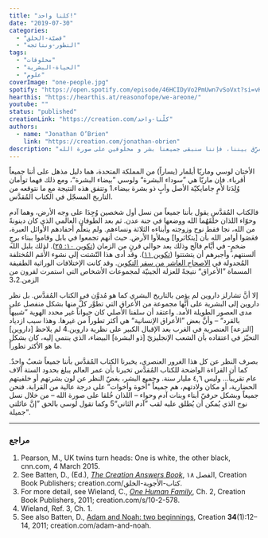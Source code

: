 ```yaml
---
title: "كلنا واحد!"
date: "2019-07-30"
categories:
  - "قضيّة-الخلق"
  - "التطور-ونتائجه"
tags:
  - "مخلوقات"
  - "الحياة-البشرية"
  - "علوم"
coverImage: "one-people.jpg"
spotify: "https://open.spotify.com/episode/46HCIDyVo2PmUwn7vSoVxt?si=vKXTFmN6Qb67ktY4XdNStw"
hearthis: "https://hearthis.at/reasonofope/we-areone/"
youtube: ""
status: "published"
creationLink: "https://creation.com/كلّنا-واحد"
authors:
  - name: "Jonathan O’Brien"
    link: "https://creation.com/jonathan-obrien"
description: "قد ننتمي إلى أعراق مُختلفة، وقد نُولَدُ في أوطانٍ مختلفة. وأياً تكن الأمور التي تُفرِّق بيننا، فإننا سنبقى جميعنا بشر و مخلوقين على صورة الله."
---
```


الأختان لوسي وماريّا أيلمار (يساراً) من المملكة المتحدة، هما دليل مذهل على أننا جميعاً أقرباء. فإن ماريّا هي ”سوداء البشرة“ ولوسي ”بيضاء البشرة“، ومع ذلك فهما توأمان وُلِدَتا لأمٍ جامايكيّة الأصل وأبٍ ذو بشرة بيضاء.1 وتتفق هذه النتيجة مع ما نتوقعه من التاريخ المسجّل في الكتاب المُقدَّس.

فالكتاب المُقدَّس يقول بأننا جميعاً من نسل أول شخصين وُجِدَا على وجه الأرض، وهما آدم وحوّاء اللذان خلَقَهُما الله ووضعها في جنة عدن. ثم بعد الطوفان العالمي الذي كان دينونةً من الله، نجا فقط نوح وزوجته وأبناءه الثلاثة ونساءهم. ولم يتعلَّم أحفادهم الأوائل العبرة، فعَصَوا أوامر الله بأن \[يتكاثروا\] ويملأوا الأرض. حيث أنهم تجمعوا في بابل وقاموا ببناء برجٍ ضخمٍ- في أيَّام فالَج وذلك بعد حوالي قرنٍ من الزمان ([تكوين ١٠: ٢٥](https://biblia.com/bible/ar-vandyke/Ge10:25)). لذلك بلبل الله ألسنتهم، وأجبرهم أن يتشتتوا ([تكوين ١١](https://biblia.com/bible/ar-vandyke/Ge11)). وقد أدى هذا التّشتت إلى نشوء الأُمَم المُختلفة المُجدولة في [الاصحاح العاشر من سفر التكوين](https://biblia.com/bible/ar-vandyke/Ge10). وقد كانت الإختلافات الوراثية الطفيفة المسماة ”الأعراق“ نتيجةً للعزلة الجينيّة لمجموعات الأشخاص التي استمرت لقرون من الزمن.3،2

إلا أنَّ تشارلز داروين لم يؤمن بالتاريخ البشري كما هو مُدوَّن في الكتاب المُقدَّس. بل نظر داروين إلى البشرية على أنَّها مجموعة من الأعراق التي تطوَّر كلٌّ منها بشكل منفصل على مدى العصور الطويلة الأمد. واعتقد أن سلفنا الأصلي كان حيواناً غير محدد الهوية ”شبيهاً بالقرد“ – وأنَّ بعض ”الأعراق الإنسانية“ هي أكثر تطوراً من غيرها. وهذا سبب ازدياد \[النزعة\] العنصرية في الغرب بعد الإقبال الكبير على نظرية داروين.4 لم يلاحظ \[داروين\] التحيّز في اعتقاده بأن الشعب الإنجليزيّ \[ذو البشرة\] البيضاء، الذي ينتمي إليه، كان بشكل ما هو الأكثر تطوراً.

بصرف النظر عن كل هذا الغرور العنصري، يخبرنا الكتاب المُقدَّس بأننا جميعاً شعبٌ واحدٌ. كما أن القراءة الواضحة للكتاب المُقدَّس تخبرنا بأن عمر العالم يبلغ بحدود الستة آلاف عام تقريباً… وليس ٤,٦ مليار سنة. وجميع البشر، بغضّ النظر عن لون بشرتهم أو خلفيتهم الحضارية، أو مكان ولادتهم، هم جميعاً ”أُخوة وأخوات“ على درجة عالية من القرابة. فنحن جميعاً وبشكل حرفيّ أبناء وبنات آدم وحواء – اللذان خُلقا على صورة الله – من خلال نسل نوح الذي يُمكن أن يُطلق عليه لقب ”آدم الثاني“5 وكما تقول لوسي بالحق ”إنَّ عائلتي جميلة“.

---

### مراجع

1. Pearson, M., UK twins turn heads: One is white, the other black, cnn.com, 4 March 2015.
2. See Batten, D., (Ed.), [_The Creation Answers Book_](https://creation.com/%D9%83%D8%AA%D8%A7%D8%A8-%D8%A7%D9%84%D8%A3%D8%AC%D9%88%D8%A8%D8%A9-%D8%A7%D9%84%D8%AE%D9%84%D9%82), الفصل ١٨, Creation Book Publishers; creation.com/كتاب-الأجوبة-الخلق.
3. For more detail, see Wieland, C., [_One Human Family_](https://creation.com/s/10-2-578), Ch. 2, Creation Book Publishers, 2011; creation.com/s/10-2-578.
4. Wieland, Ref. 3, Ch. 1.
5. See also Batten, D., [Adam and Noah: two beginnings](https://creation.com/adam-and-noah), Creation **34**(1):12–14, 2011; creation.com/adam-and-noah.
